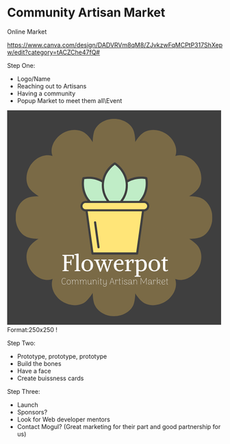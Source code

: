 # Community Artisan Market

Online Market

https://www.canva.com/design/DADVRVm8qM8/ZJvkzwFqMCPtP317ShXepw/edit?category=tACZChe47fQ#


Step One:

- Logo/Name
- Reaching out to Artisans
- Having a community
- Popup Market to meet them all\Event

![GitHub Logo](https://github.com/Estefanie1/FlowerPotMarket/blob/master/Flowerpot%20Logo%20(1).png)
Format:250x250 !


Step Two:

- Prototype, prototype, prototype
- Build the bones
- Have a face
- Create buissness cards

Step Three:

- Launch
- Sponsors? 
- Look for Web developer mentors
- Contact Mogul? (Great marketing for their part and good partnership for us)



